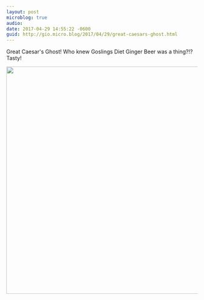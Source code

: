 ```yaml
---
layout: post
microblog: true
audio: 
date: 2017-04-29 14:55:22 -0600
guid: http://gio.micro.blog/2017/04/29/great-caesars-ghost.html
---
```

Great Caesar's Ghost! Who knew Goslings Diet Ginger Beer was a thing?!? Tasty!

<img src="http://gio.micro.blog/uploads/2017/fc6a2e959e.jpg" width="600" height="600" style="height: auto" />

